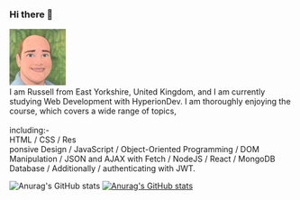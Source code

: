 ### Hi there 👋

<img src="https://github.com/Russell-Ombler/Russell-Ombler/blob/main/RussellOmblerAvatar.jpg" alt="Russell Ombler" Avatar width="100">
<br />
I am Russell from East Yorkshire, United Kingdom, and I am currently studying Web Development with HyperionDev. I am thoroughly enjoying the course, which covers a wide range of topics,<br />
<br />
including:-<br />
HTML / CSS / Res<br />ponsive Design / JavaScript / Object-Oriented Programming / DOM Manipulation / JSON and AJAX with Fetch / NodeJS / React / MongoDB Database / Additionally / authenticating with JWT.

![Anurag's GitHub stats](https://github-readme-stats.vercel.app/api?username=Russell-Ombler&show_icons=true&theme=radical)
[![Anurag's GitHub stats](https://github-readme-stats.vercel.app/api?username=Russell-Ombler)](https://github.com/anuraghazra/github-readme-stats)

